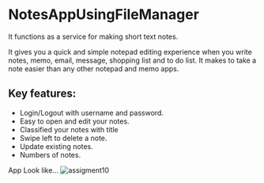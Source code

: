 # NotesAppUsingFileManager

It functions as a service for making short text notes.

It gives you a quick and simple notepad editing experience when you write notes, memo, email, message, shopping list and to do list. It makes to take a note easier than any other notepad and memo apps.

## Key features:
- Login/Logout with username and password.
- Easy to open and edit your notes.
- Classified your notes with title
- Swipe left to delete a note.
- Update existing notes.
- Numbers of notes.

App Look like...
![assigment10](https://user-images.githubusercontent.com/31307659/145706478-db92cc89-f2e2-470b-ab87-2ff1a0eb24f1.gif)
